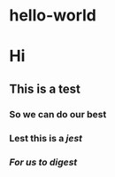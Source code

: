 # hello-world
# Hi

## This is a test

### So we can do our **best**
### Lest this is a *jest*
### *For us to digest*
